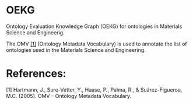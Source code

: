 # OEKG
Ontology Evaluation Knowledge Graph (OEKG) for ontologies in Materials Science and Engineerig.

The OMV [[1]](https://www.semanticscholar.org/paper/OMV-%E2%80%93-Ontology-Metadata-Vocabulary-Hartmann-Sure-Vetter/0c9893f942ec2997378824ec07348ec71f4ba9e1) (Ontology Metadata Vocabulary) is used to annotate the list of ontologies used in the Materials Science and Engineering.


# References:
[1] Hartmann, J., Sure-Vetter, Y., Haase, P., Palma, R., & Suárez-Figueroa, M.C. (2005). OMV – Ontology Metadata Vocabulary.
